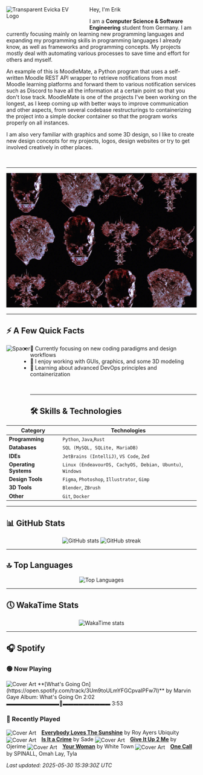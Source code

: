 <div>
  <img
       align="left"
       src="https://raw.githubusercontent.com/EvickaStudio/EvickaStudio/refs/heads/main/evfinal.gif"
       alt="Transparent Evicka EV Logo"
       width="200"
       style="margin-right: 20px; margin-bottom: 20px;"
  />
</div>
Hey, I'm Erik

  I am a **Computer Science & Software Engineering** student from Germany. I am currently focusing mainly on learning new programming languages and expanding my programming skills in programming languages I already know, as well as frameworks and programming concepts. My projects mostly deal with automating various processes to save time and effort for others and myself.

An example of this is MoodleMate, a Python program that uses a self-written Moodle REST API wrapper to retrieve notifications from most Moodle learning platforms and forward them to various notification services such as Discord to have all the information at a certain point so that you don't lose track. MoodleMate is one of the projects I've been working on the longest, as I keep coming up with better ways to improve communication and other aspects, from several codebase restructurings to containerizing the project into a simple docker container so that the program works properly on all instances.

I am also very familiar with graphics and some 3D design, so I like to create new design concepts for my projects, logos, design websites or try to get involved creatively in other places.

<br clear="left"/>

---

![imgag](evkheadpostersmol.webp)

---

## ⚡️ A Few Quick Facts

<div>
  <img align="left" height="180px" src="https://upload.wikimedia.org/wikipedia/commons/3/3d/1_120_transparent.png" alt="Spacer" />
</div>

- 🔬 Currently focusing on new coding paradigms and design workflows  
- 👀 I enjoy working with GUIs, graphics, and some 3D modeling  
- 🌱 Learning about advanced DevOps principles and containerization  

<br>

---

## 🛠️ Skills & Technologies

| **Category**          | **Technologies**                                                                                                 |
|-----------------------|------------------------------------------------------------------------------------------------------------------|
| **Programming**       | `Python`, `Java`,`Rust`                                                                                           |
| **Databases**         | `SQL (MySQL, SQLite, MariaDB)`                                                                                   |
| **IDEs**              | `JetBrains (IntelliJ)`, `VS Code`, `Zed`                                                                         |
| **Operating Systems** | `Linux (EndeavourOS, CachyOS, Debian, Ubuntu)`, `Windows`                                                        |
| **Design Tools**      | `Figma`, `Photoshop`, `Illustrator`, `Gimp`                                                                      |
| **3D Tools**          | `Blender`, `ZBrush`                                                                                              |
| **Other**             | `Git`, `Docker`                                                                                                  |

---

## 📊 GitHub Stats

<p align="center">
  <img
    src="https://github-readme-stats.vercel.app/api?username=EvickaStudio&show=reviews,discussions_started,discussions_answered,prs_merged,prs_merged_percentage&show_icons=true&theme=transparent"
    alt="GitHub stats"
    width="45%"
  />
  <img
    src="https://github-readme-streak-stats.herokuapp.com/?user=EvickaStudio&theme=transparent"
    alt="GitHub streak"
    width="45%"
  />
</p>

---

## 🔝 Top Languages

<p align="center">
  <img
    src="https://github-readme-stats.vercel.app/api/top-langs/?username=EvickaStudio&theme=transparent&layout=compact"
    alt="Top Languages"
    width="45%"
  />
</p>

---

## 🕔 WakaTime Stats

<p align="center">
  <img
    src="https://github-readme-stats.vercel.app/api/wakatime?username=evickastudio&layout=compact&theme=transparent"
    alt="WakaTime stats"
    width="45%"
  />
</p>

 ---

## 🎧 Spotify

<!-- SPOTIFY-START -->
### 🟢 Now Playing
<img src="https://i.scdn.co/image/ab67616d0000b273b36949bee43217351961ffbc" alt="Cover Art" width="100"/>
**[What's Going On](https://open.spotify.com/track/3Um9toULmYFGCpvaIPFw7l)** by Marvin Gaye
Album: What's Going On
2:02 ▬▬▬▬▬▬▬▬▬▬🔘▬▬▬▬▬▬▬▬▬ 3:53

### 📜 Recently Played
<img src="https://i.scdn.co/image/ab67616d00004851df636d19d4b1759a55490d43" alt="Cover Art" width="64" style="vertical-align:middle;margin-right:10px;"/> **[Everybody Loves The Sunshine](https://open.spotify.com/track/5le4sn0iMcnKU56bdmNzso)** by Roy Ayers Ubiquity
<img src="https://i.scdn.co/image/ab67616d00004851584302fee10c0d0a12c40c97" alt="Cover Art" width="64" style="vertical-align:middle;margin-right:10px;"/> **[Is It a Crime](https://open.spotify.com/track/1XR1X1VTyTOVdPgH18RdME)** by Sade
<img src="https://i.scdn.co/image/ab67616d000048513f850168b013e9646c15e209" alt="Cover Art" width="64" style="vertical-align:middle;margin-right:10px;"/> **[Give It Up 2 Me](https://open.spotify.com/track/3X7wVYr4XpzGgoXmQVnrJo)** by Ojerime
<img src="https://i.scdn.co/image/ab67616d000048510d920d65d4e7c30cedc5eb53" alt="Cover Art" width="64" style="vertical-align:middle;margin-right:10px;"/> **[Your Woman](https://open.spotify.com/track/3UBItNVbFQiVC5hBQlBvnr)** by White Town
<img src="https://i.scdn.co/image/ab67616d000048518613cdc715d4fd0af252a715" alt="Cover Art" width="64" style="vertical-align:middle;margin-right:10px;"/> **[One Call](https://open.spotify.com/track/3qSk5TP4A8gQIsb8iNVwnx)** by SPINALL, Omah Lay, Tyla

_Last updated: 2025-05-30 15:39:30Z UTC_
<!-- SPOTIFY-END -->